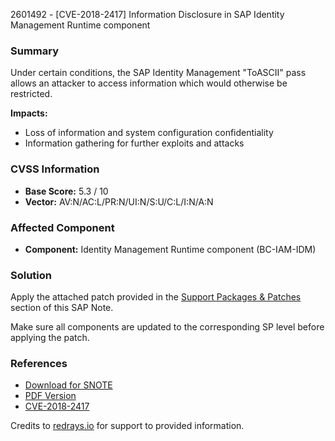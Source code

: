 2601492 - [CVE-2018-2417] Information Disclosure in SAP Identity Management Runtime component

### Summary

Under certain conditions, the SAP Identity Management "ToASCII" pass allows an attacker to access information which would otherwise be restricted.

**Impacts:**
- Loss of information and system configuration confidentiality
- Information gathering for further exploits and attacks

### CVSS Information

- **Base Score:** 5.3 / 10
- **Vector:** AV:N/AC:L/PR:N/UI:N/S:U/C:L/I:N/A:N

### Affected Component

- **Component:** Identity Management Runtime component (BC-IAM-IDM)

### Solution

Apply the attached patch provided in the [Support Packages & Patches](https://me.sap.com/sap/support/swdc/notes?cvnr=67837800100200025757&support_package=SP006&patch_level=000000) section of this SAP Note.

Make sure all components are updated to the corresponding SP level before applying the patch.

### References

- [Download for SNOTE](https://notesdownloads.sap.com/note/0040000000879452018)
- [PDF Version](https://userapps.support.sap.com/sap/support/sfm/notes/print/0002601492?language=en-US&token=9F3830873285D8B287D8D94B6D3A730A)
- [CVE-2018-2417](http://cve.mitre.org/cgi-bin/cvename.cgi?name=CVE-2018-2417)

Credits to [redrays.io](https://redrays.io) for support to provided information.